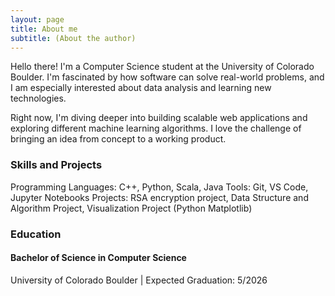 ```yaml
---
layout: page
title: About me
subtitle: (About the author)
---
```



Hello there! I'm a Computer Science student at the University of Colorado Boulder. I'm fascinated by how software can solve real-world problems, and I am especially interested about data analysis and learning new technologies.

Right now, I'm diving deeper into building scalable web applications and exploring different machine learning algorithms. I love the challenge of bringing an idea from concept to a working product.



### Skills and Projects

Programming Languages: C++, Python, Scala, Java
Tools: Git, VS Code, Jupyter Notebooks
Projects: RSA encryption project, Data Structure and Algorithm Project, Visualization Project (Python Matplotlib)


### Education

#### Bachelor of Science in Computer Science
 University of Colorado Boulder | Expected Graduation: 5/2026



